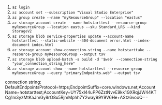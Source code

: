 1. `az login`
2. `az account set --subscription "Visual Studio Enterprise"`
3. `az group create --name "myResourceGroup" --location "eastus"`
4. `az storage account create --name hotstarttest --resource-group myResourceGroup --location eastus --sku Standard_LRS --kind StorageV2`
5. `az storage blob service-properties update --account-name hotstarttest --static-website --404-document error.html --index-document index.html`
6. `az storage account show-connection-string --name hotstarttake --resource-group myResourceGroup --output tsv`
7. `az storage blob upload-batch -s build -d '$web' --connection-string "your_connection_string_here"`
8. `az storage account show --name hotstarttest --resource-group myResourceGroup --query "primaryEndpoints.web" --output tsv`

connection string:
DefaultEndpointsProtocol=https;EndpointSuffix=core.windows.net;AccountName=hotstarttest;AccountKey=UY75xl44uPP6ZztNvvE9kk1GXRqjJW44KTCg1m3yzMtKaJmGy8rO8u5RjmMphh7Y2way99Y9V6He+AStz6vooQ==
